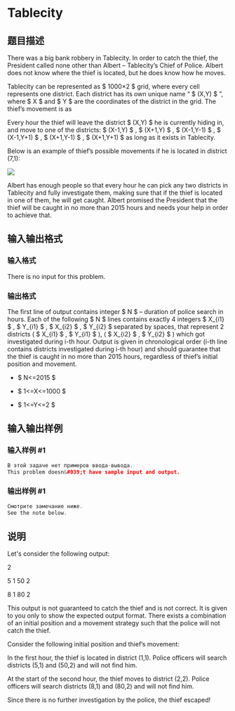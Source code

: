 # Tablecity

## 题目描述

There was a big bank robbery in Tablecity. In order to catch the thief, the President called none other than Albert – Tablecity’s Chief of Police. Albert does not know where the thief is located, but he does know how he moves.

Tablecity can be represented as $ 1000×2 $ grid, where every cell represents one district. Each district has its own unique name “ $ (X,Y) $ ”, where $ X $ and $ Y $ are the coordinates of the district in the grid. The thief’s movement is as

Every hour the thief will leave the district $ (X,Y) $ he is currently hiding in, and move to one of the districts: $ (X-1,Y) $ , $ (X+1,Y) $ , $ (X-1,Y-1) $ , $ (X-1,Y+1) $ , $ (X+1,Y-1) $ , $ (X+1,Y+1) $ as long as it exists in Tablecity.

Below is an example of thief’s possible movements if he is located in district (7,1):

![](https://cdn.luogu.com.cn/upload/vjudge_pic/CF575D/a0d5ba8aa7c91df3fc0d8a3e1cc7b99b3bbd4635.png)

Albert has enough people so that every hour he can pick any two districts in Tablecity and fully investigate them, making sure that if the thief is located in one of them, he will get caught. Albert promised the President that the thief will be caught in no more than 2015 hours and needs your help in order to achieve that.

## 输入输出格式

### 输入格式

There is no input for this problem.

### 输出格式

The first line of output contains integer $ N $ – duration of police search in hours. Each of the following $ N $ lines contains exactly 4 integers $ X_{i1} $ , $ Y_{i1} $ , $ X_{i2} $ , $ Y_{i2} $ separated by spaces, that represent 2 districts ( $ X_{i1} $ , $ Y_{i1} $ ), ( $ X_{i2} $ , $ Y_{i2} $ ) which got investigated during i-th hour. Output is given in chronological order (i-th line contains districts investigated during i-th hour) and should guarantee that the thief is caught in no more than 2015 hours, regardless of thief’s initial position and movement.

- $ N<=2015 $

- $ 1<=X<=1000 $

- $ 1<=Y<=2 $

## 输入输出样例

### 输入样例 #1

```cpp
В этой задаче нет примеров ввода-вывода.
This problem doesn&#039;t have sample input and output.
```


### 输出样例 #1

```cpp
Смотрите замечание ниже.
See the note below.
```


## 说明

Let's consider the following output:

2

5 1 50 2

8 1 80 2

This output is not guaranteed to catch the thief and is not correct. It is given to you only to show the expected output format. There exists a combination of an initial position and a movement strategy such that the police will not catch the thief.

Consider the following initial position and thief’s movement:

In the first hour, the thief is located in district (1,1). Police officers will search districts (5,1) and (50,2) and will not find him.

At the start of the second hour, the thief moves to district (2,2). Police officers will search districts (8,1) and (80,2) and will not find him.

Since there is no further investigation by the police, the thief escaped!

